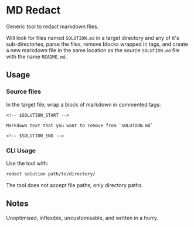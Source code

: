 # MD Redact

Generic tool to redact markdown files.

Will look for files named `SOLUTION.md` in a target directory and any of it's sub-directories, parse the files, remove blocks wrapped in tags, and create a new markdown file in the same location as the source `SOLUTION.md` file with the name `README.md`.

## Usage

### Source files

In the target file, wrap a block of markdown in commented tags:

```
<!-- $SOLUTION_START -->

Markdown text that you want to remove from `SOLUTION.md`

<!-- $SOLUTION_END -->
```

### CLI Usage

Use the tool with:

```bash
redact solution path/to/directory/
```

The tool does not accept file paths, only directory paths.


## Notes

Unoptimised, inflexible, uncustomisable,  and written in a hurry.
